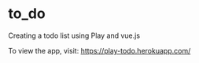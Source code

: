 # to_do
Creating a todo list using Play and vue.js

To view the app, visit:
https://play-todo.herokuapp.com/
